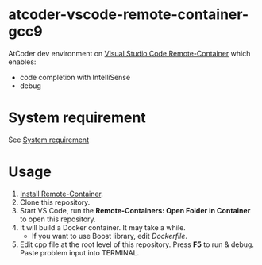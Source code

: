 atcoder-vscode-remote-container-gcc9
====================================

AtCoder dev environment on [Visual Studio Code Remote-Container](https://code.visualstudio.com/docs/remote/containers#_managing-extensions)
which enables:
- code completion with IntelliSense
- debug

# System requirement

See [System requirement](https://code.visualstudio.com/docs/remote/containers#_system-requirements)

# Usage

1. [Install Remote-Container](https://code.visualstudio.com/docs/remote/containers#_installation).
1. Clone this repository.
1. Start VS Code, run the **Remote-Containers: Open Folder in Container** to open this repository.
1. It will build a Docker container. It may take a while.
   - If you want to use Boost library, edit *Dockerfile*.
1. Edit cpp file at the root level of this repository. Press **F5** to run & debug. Paste problem input into TERMINAL.
